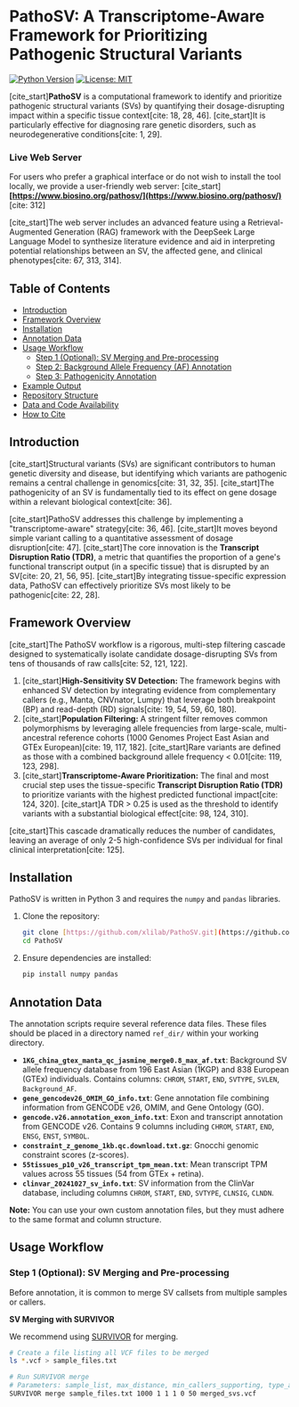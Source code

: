 
# PathoSV: A Transcriptome-Aware Framework for Prioritizing Pathogenic Structural Variants

[![Python Version](https://img.shields.io/badge/python-3.x-blue.svg)](https://www.python.org/)
[![License: MIT](https://img.shields.io/badge/License-MIT-yellow.svg)](https://opensource.org/licenses/MIT)

[cite_start]**PathoSV** is a computational framework to identify and prioritize pathogenic structural variants (SVs) by quantifying their dosage-disrupting impact within a specific tissue context[cite: 18, 28, 46]. [cite_start]It is particularly effective for diagnosing rare genetic disorders, such as neurodegenerative conditions[cite: 1, 29].

### Live Web Server
For users who prefer a graphical interface or do not wish to install the tool locally, we provide a user-friendly web server:
[cite_start]**[https://www.biosino.org/pathosv/](https://www.biosino.org/pathosv/)** [cite: 312]

[cite_start]The web server includes an advanced feature using a Retrieval-Augmented Generation (RAG) framework with the DeepSeek Large Language Model to synthesize literature evidence and aid in interpreting potential relationships between an SV, the affected gene, and clinical phenotypes[cite: 67, 313, 314].

## Table of Contents
- [Introduction](#introduction)
- [Framework Overview](#framework-overview)
- [Installation](#installation)
- [Annotation Data](#annotation-data)
- [Usage Workflow](#usage-workflow)
  - [Step 1 (Optional): SV Merging and Pre-processing](#step-1-optional-sv-merging-and-pre-processing)
  - [Step 2: Background Allele Frequency (AF) Annotation](#step-2-background-allele-frequency-af-annotation)
  - [Step 3: Pathogenicity Annotation](#step-3-pathogenicity-annotation)
- [Example Output](#example-output)
- [Repository Structure](#repository-structure)
- [Data and Code Availability](#data-and-code-availability)
- [How to Cite](#how-to-cite)

## Introduction

[cite_start]Structural variants (SVs) are significant contributors to human genetic diversity and disease, but identifying which variants are pathogenic remains a central challenge in genomics[cite: 31, 32, 35]. [cite_start]The pathogenicity of an SV is fundamentally tied to its effect on gene dosage within a relevant biological context[cite: 36].

[cite_start]PathoSV addresses this challenge by implementing a "transcriptome-aware" strategy[cite: 36, 46]. [cite_start]It moves beyond simple variant calling to a quantitative assessment of dosage disruption[cite: 47]. [cite_start]The core innovation is the **Transcript Disruption Ratio (TDR)**, a metric that quantifies the proportion of a gene's functional transcript output (in a specific tissue) that is disrupted by an SV[cite: 20, 21, 56, 95]. [cite_start]By integrating tissue-specific expression data, PathoSV can effectively prioritize SVs most likely to be pathogenic[cite: 22, 28].

## Framework Overview

[cite_start]The PathoSV workflow is a rigorous, multi-step filtering cascade designed to systematically isolate candidate dosage-disrupting SVs from tens of thousands of raw calls[cite: 52, 121, 122].

1.  [cite_start]**High-Sensitivity SV Detection:** The framework begins with enhanced SV detection by integrating evidence from complementary callers (e.g., Manta, CNVnator, Lumpy) that leverage both breakpoint (BP) and read-depth (RD) signals[cite: 19, 54, 59, 60, 180].
2.  [cite_start]**Population Filtering:** A stringent filter removes common polymorphisms by leveraging allele frequencies from large-scale, multi-ancestral reference cohorts (1000 Genomes Project East Asian and GTEx European)[cite: 19, 117, 182]. [cite_start]Rare variants are defined as those with a combined background allele frequency < 0.01[cite: 119, 123, 298].
3.  [cite_start]**Transcriptome-Aware Prioritization:** The final and most crucial step uses the tissue-specific **Transcript Disruption Ratio (TDR)** to prioritize variants with the highest predicted functional impact[cite: 124, 320]. [cite_start]A TDR > 0.25 is used as the threshold to identify variants with a substantial biological effect[cite: 98, 124, 310].

[cite_start]This cascade dramatically reduces the number of candidates, leaving an average of only 2-5 high-confidence SVs per individual for final clinical interpretation[cite: 125].

## Installation

PathoSV is written in Python 3 and requires the `numpy` and `pandas` libraries.

1.  Clone the repository:
    ```bash
    git clone [https://github.com/xlilab/PathoSV.git](https://github.com/xlilab/PathoSV.git)
    cd PathoSV
    ```
2.  Ensure dependencies are installed:
    ```bash
    pip install numpy pandas
    ```

## Annotation Data

The annotation scripts require several reference data files. These files should be placed in a directory named `ref_dir/` within your working directory.

-   **`1KG_china_gtex_manta_qc_jasmine_merge0.8_max_af.txt`**: Background SV allele frequency database from 196 East Asian (1KGP) and 838 European (GTEx) individuals. Contains columns: `CHROM`, `START`, `END`, `SVTYPE`, `SVLEN`, `Background_AF`.
-   **`gene_gencodev26_OMIM_GO_info.txt`**: Gene annotation file combining information from GENCODE v26, OMIM, and Gene Ontology (GO).
-   **`gencode.v26.annotation_exon_info.txt`**: Exon and transcript annotation from GENCODE v26. Contains 9 columns including `CHROM`, `START`, `END`, `ENSG`, `ENST`, `SYMBOL`.
-   **`constraint_z_genome_1kb.qc.download.txt.gz`**: Gnocchi genomic constraint scores (z-scores).
-   **`55tissues_p10_v26_transcript_tpm_mean.txt`**: Mean transcript TPM values across 55 tissues (54 from GTEx + retina).
-   **`clinvar_20241027_sv_info.txt`**: SV information from the ClinVar database, including columns `CHROM`, `START`, `END`, `SVTYPE`, `CLNSIG`, `CLNDN`.

**Note:** You can use your own custom annotation files, but they must adhere to the same format and column structure.

## Usage Workflow

### Step 1 (Optional): SV Merging and Pre-processing

Before annotation, it is common to merge SV callsets from multiple samples or callers.

**SV Merging with SURVIVOR**

We recommend using [SURVIVOR](https://github.com/fritzsedlazeck/SURVIVOR) for merging.

```bash
# Create a file listing all VCF files to be merged
ls *.vcf > sample_files.txt

# Run SURVIVOR merge
# Parameters: sample_list, max_distance, min_callers_supporting, type_and_strand_consistency, min_length, output_vcf
SURVIVOR merge sample_files.txt 1000 1 1 1 0 50 merged_svs.vcf
